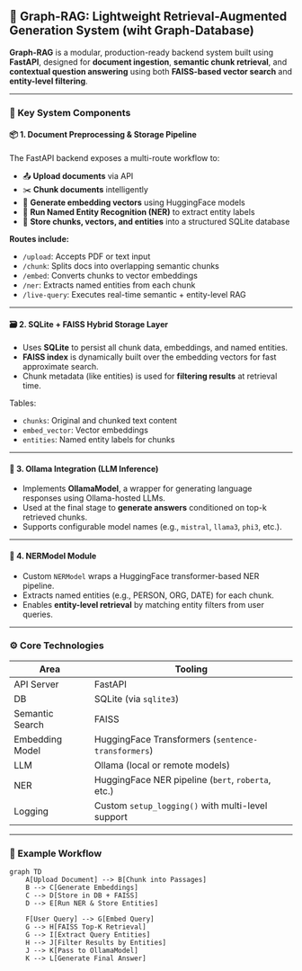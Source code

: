 ## 🧠 Graph-RAG: Lightweight Retrieval-Augmented Generation System (wiht Graph-Database)

**Graph-RAG** is a modular, production-ready backend system built using **FastAPI**, designed for **document ingestion**, **semantic chunk retrieval**, and **contextual question answering** using both **FAISS-based vector search** and **entity-level filtering**.

---

### 🚧 Key System Components

#### 📦 1. Document Preprocessing & Storage Pipeline

The FastAPI backend exposes a multi-route workflow to:

* 📤 **Upload documents** via API
* ✂️ **Chunk documents** intelligently
* 🔡 **Generate embedding vectors** using HuggingFace models
* 🧠 **Run Named Entity Recognition (NER)** to extract entity labels
* 💾 **Store chunks, vectors, and entities** into a structured SQLite database

**Routes include:**

* `/upload`: Accepts PDF or text input
* `/chunk`: Splits docs into overlapping semantic chunks
* `/embed`: Converts chunks to vector embeddings
* `/ner`: Extracts named entities from each chunk
* `/live-query`: Executes real-time semantic + entity-level RAG

---

#### 🗃️ 2. SQLite + FAISS Hybrid Storage Layer

* Uses **SQLite** to persist all chunk data, embeddings, and named entities.
* **FAISS index** is dynamically built over the embedding vectors for fast approximate search.
* Chunk metadata (like entities) is used for **filtering results** at retrieval time.

Tables:

* `chunks`: Original and chunked text content
* `embed_vector`: Vector embeddings
* `entities`: Named entity labels for chunks

---

#### 🤖 3. Ollama Integration (LLM Inference)

* Implements **OllamaModel**, a wrapper for generating language responses using Ollama-hosted LLMs.
* Used at the final stage to **generate answers** conditioned on top-k retrieved chunks.
* Supports configurable model names (e.g., `mistral`, `llama3`, `phi3`, etc.).

---

#### 🧬 4. NERModel Module

* Custom `NERModel` wraps a HuggingFace transformer-based NER pipeline.
* Extracts named entities (e.g., PERSON, ORG, DATE) for each chunk.
* Enables **entity-level retrieval** by matching entity filters from user queries.

---

### ⚙️ Core Technologies

| Area            | Tooling                                            |
| --------------- | -------------------------------------------------- |
| API Server      | FastAPI                                            |
| DB              | SQLite (via `sqlite3`)                             |
| Semantic Search | FAISS                                              |
| Embedding Model | HuggingFace Transformers (`sentence-transformers`) |
| LLM             | Ollama (local or remote models)                    |
| NER             | HuggingFace NER pipeline (`bert`, `roberta`, etc.) |
| Logging         | Custom `setup_logging()` with multi-level support  |

---

### 🧪 Example Workflow

```mermaid
graph TD
    A[Upload Document] --> B[Chunk into Passages]
    B --> C[Generate Embeddings]
    C --> D[Store in DB + FAISS]
    D --> E[Run NER & Store Entities]

    F[User Query] --> G[Embed Query]
    G --> H[FAISS Top-K Retrieval]
    G --> I[Extract Query Entities]
    H --> J[Filter Results by Entities]
    J --> K[Pass to OllamaModel]
    K --> L[Generate Final Answer]
```
